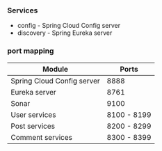 ### Services
- config - Spring Cloud Config server
- discovery - Spring Eureka server

### port mapping
|Module|Ports|
|------|-----|
|Spring Cloud Config server|8888|
|Eureka server|8761|
|Sonar|9100|
|User services|8100 - 8199|
|Post services|8200 - 8299|
|Comment services|8300 - 8399|
